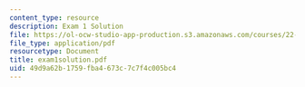 ```yaml
---
content_type: resource
description: Exam 1 Solution
file: https://ol-ocw-studio-app-production.s3.amazonaws.com/courses/22-058-principles-of-medical-imaging-fall-2002/49d9a62b1759fba4673c7c7f4c005bc4_exam1solution.pdf
file_type: application/pdf
resourcetype: Document
title: exam1solution.pdf
uid: 49d9a62b-1759-fba4-673c-7c7f4c005bc4
---
```

